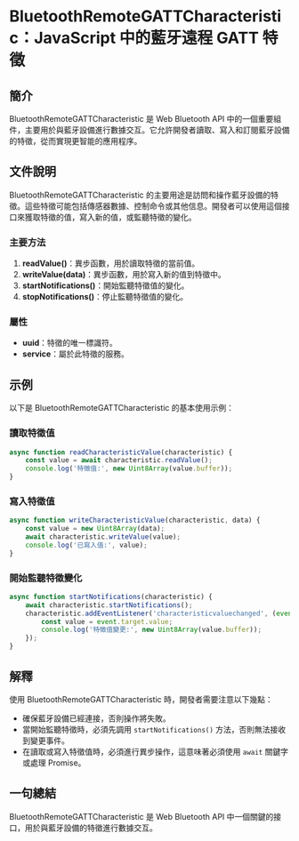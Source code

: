 <!--
Meta Description: # BluetoothRemoteGATTCharacteristic：JavaScript 中的藍牙遠程 GATT 特徵 ## 簡介 BluetoothRemoteGATTCharacteristic 是 Web Bluetooth API 中的一個重要組件，主要用於與藍牙設備進行數據交互。它允許...
Meta Keywords: value, characteristic, bluetoothremotegattcharacteristic, javascript, startnotifications
-->

# BluetoothRemoteGATTCharacteristic：JavaScript 中的藍牙遠程 GATT 特徵

## 簡介
BluetoothRemoteGATTCharacteristic 是 Web Bluetooth API 中的一個重要組件，主要用於與藍牙設備進行數據交互。它允許開發者讀取、寫入和訂閱藍牙設備的特徵，從而實現更智能的應用程序。

## 文件說明
BluetoothRemoteGATTCharacteristic 的主要用途是訪問和操作藍牙設備的特徵。這些特徵可能包括傳感器數據、控制命令或其他信息。開發者可以使用這個接口來獲取特徵的值，寫入新的值，或監聽特徵的變化。

### 主要方法
1. **readValue()**：異步函數，用於讀取特徵的當前值。
2. **writeValue(data)**：異步函數，用於寫入新的值到特徵中。
3. **startNotifications()**：開始監聽特徵值的變化。
4. **stopNotifications()**：停止監聽特徵值的變化。

### 屬性
- **uuid**：特徵的唯一標識符。
- **service**：屬於此特徵的服務。

## 示例
以下是 BluetoothRemoteGATTCharacteristic 的基本使用示例：

### 讀取特徵值
```javascript
async function readCharacteristicValue(characteristic) {
    const value = await characteristic.readValue();
    console.log('特徵值:', new Uint8Array(value.buffer));
}
```

### 寫入特徵值
```javascript
async function writeCharacteristicValue(characteristic, data) {
    const value = new Uint8Array(data);
    await characteristic.writeValue(value);
    console.log('已寫入值:', value);
}
```

### 開始監聽特徵變化
```javascript
async function startNotifications(characteristic) {
    await characteristic.startNotifications();
    characteristic.addEventListener('characteristicvaluechanged', (event) => {
        const value = event.target.value;
        console.log('特徵值變更:', new Uint8Array(value.buffer));
    });
}
```

## 解釋
使用 BluetoothRemoteGATTCharacteristic 時，開發者需要注意以下幾點：
- 確保藍牙設備已經連接，否則操作將失敗。
- 當開始監聽特徵時，必須先調用 `startNotifications()` 方法，否則無法接收到變更事件。
- 在讀取或寫入特徵值時，必須進行異步操作，這意味著必須使用 `await` 關鍵字或處理 Promise。

## 一句總結
BluetoothRemoteGATTCharacteristic 是 Web Bluetooth API 中一個關鍵的接口，用於與藍牙設備的特徵進行數據交互。